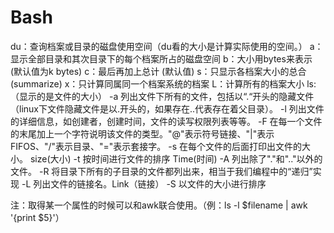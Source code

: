 # Bash
du：查询档案或目录的磁盘使用空间（du看的大小是计算实际使用的空间。）
    a：显示全部目录和其次目录下的每个档案所占的磁盘空间
    b：大小用bytes来表示 (默认值为k bytes)
    c：最后再加上总计 (默认值)
    s：只显示各档案大小的总合 (summarize)
    x：只计算同属同一个档案系统的档案
    L：计算所有的档案大小
ls:（显示的是文件的大小）
    -a 列出文件下所有的文件，包括以“.“开头的隐藏文件（linux下文件隐藏文件是以.开头的，如果存在..代表存在着父目录）。
    -l 列出文件的详细信息，如创建者，创建时间，文件的读写权限列表等等。
    -F 在每一个文件的末尾加上一个字符说明该文件的类型。"@"表示符号链接、"|"表示FIFOS、"/"表示目录、"="表示套接字。
    -s 在每个文件的后面打印出文件的大小。  size(大小)
    -t 按时间进行文件的排序  Time(时间)
    -A 列出除了"."和".."以外的文件。
    -R 将目录下所有的子目录的文件都列出来，相当于我们编程中的“递归”实现
    -L 列出文件的链接名。Link（链接）
    -S 以文件的大小进行排序
  
  注：取得某一个属性的时候可以和awk联合使用。（例：ls -l $filename | awk '{print $5}'）
